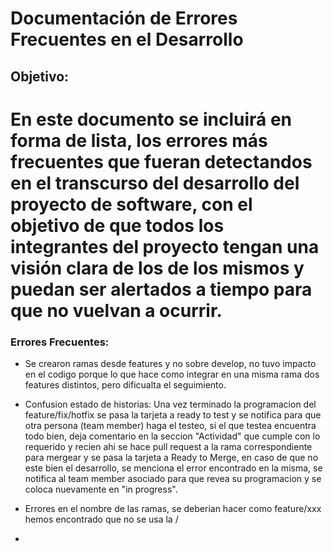 # Documentación de Errores Frecuentes en el Desarrollo
## Objetivo:

En este documento se incluirá en forma de lista, los errores más frecuentes que fueran detectandos en el transcurso del desarrollo del proyecto de software, con el objetivo de que todos los integrantes del proyecto tengan una visión clara de los de los mismos y puedan ser alertados a tiempo para que no vuelvan a ocurrir.
=======
### Errores Frecuentes:

- Se crearon ramas desde features y no sobre develop, no tuvo impacto en el codigo porque lo que hace como integrar en una misma rama dos features distintos, pero dificualta el seguimiento.

- Confusion estado de historias: Una vez terminado la programacion del feature/fix/hotfix se pasa la tarjeta a ready to test y se notifica para que otra persona (team member) haga el testeo, si el que testea encuentra todo bien, deja comentario en la seccion "Actividad" que cumple con lo requerido y recien ahi se hace pull request a la rama correspondiente para mergear y se pasa la tarjeta a Ready to Merge, en caso de que no este bien el desarrollo, se menciona el error encontrado en la misma, se notifica al team member asociado para que revea su programacion y se coloca nuevamente en "in progress".  

- Errores en el nombre de las ramas, se deberian hacer como feature/xxx hemos encontrado que no se usa la / 
-
